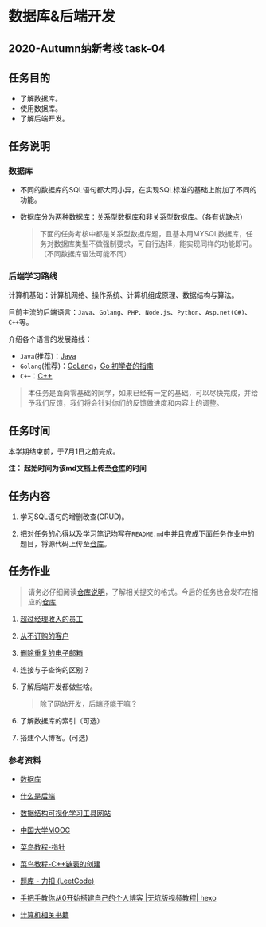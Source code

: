 # 数据库&后端开发

## 2020-Autumn纳新考核 task-04

## 任务目的

- 了解数据库。
- 使用数据库。
- 了解后端开发。

## 任务说明

### 数据库

- 不同的数据库的SQL语句都大同小异，在实现SQL标准的基础上附加了不同的功能。

- 数据库分为两种数据库：关系型数据库和非关系型数据库。（各有优缺点）

  > 下面的任务考核中都是关系型数据库题，且基本用MYSQL数据库，任务对数据库类型不做强制要求，可自行选择，能实现同样的功能即可。（不同数据库语法可能不同）

### 后端学习路线

计算机基础：计算机网络、操作系统、计算机组成原理、数据结构与算法。

目前主流的后端语言：`Java`、`Golang`、`PHP`、`Node.js`、`Python`、`Asp.net(C#)`、`C++`等。

介绍各个语言的发展路线：

- `Java`(推荐)：[Java](https://www.bilibili.com/read/cv5216534)
- `Golang`(推荐)：[GoLang](https://github.com/Quorafind/golang-developer-roadmap-cn)，[Go 初学者的指南](https://juejin.cn/post/6933740533122760712)
- `C++`：[C++](https://www.runoob.com/cplusplus/cpp-tutorial.html)

> 本任务是面向零基础的同学，如果已经有一定的基础，可以尽快完成，并给予我们反馈，我们将会针对你们的反馈做进度和内容上的调整。

## 任务时间

本学期结束前，于7月1日之前完成。

__注： 起始时间为该md文档上传至[仓库](https://github.com/TECHF5VE/TechMap)的时间__

## 任务内容

1. 学习SQL语句的增删改查(CRUD)。

2. 把对任务的心得以及学习笔记均写在`README.md`中并且完成下面任务作业中的题目，将源代码上传至[仓库](https://github.com/TECHF5VE/TechMap-Works)。

## 任务作业

>请务必仔细阅读[仓库说明](https://github.com/TECHF5VE/TechMap-Works/blob/master/README.md)，了解相关提交的格式。今后的任务也会发布在相应的[仓库](https://github.com/TECHF5VE/TechMap)

1. [超过经理收入的员工](https://leetcode-cn.com/problems/employees-earning-more-than-their-managers)

2. [从不订购的客户](https://leetcode-cn.com/problems/customers-who-never-order)

3. [ 删除重复的电子邮箱](https://leetcode-cn.com/problems/delete-duplicate-emails)

4. 连接与子查询的区别？

5. 了解后端开发都做些啥。

   > 除了网站开发，后端还能干嘛？

6. 了解数据库的索引（可选）

7. 搭建个人博客。(可选)

### 参考资料

- [数据库](http://www.cyc2018.xyz/#%E6%95%B0%E6%8D%AE%E5%BA%93)

- [什么是后端](https://cloud.tencent.com/developer/article/1030257)

- [数据结构可视化学习工具网站](https://visualgo.net/zh)
- [中国大学MOOC](https://www.icourse163.org/)
- [菜鸟教程-指针](https://www.runoob.com/cprogramming/c-pointers.html)
- [菜鸟教程-C++链表的创建](https://www.runoob.com/cprogramming/c-exercise-example72.html)
- [题库 - 力扣 (LeetCode) ](https://leetcode-cn.com/problemset/all/)
- [手把手教你从0开始搭建自己的个人博客 |无坑版视频教程| hexo](https://www.bilibili.com/video/av44544186?from=search&seid=9598797698914573217)
- [计算机相关书籍](https://github.com/iamshuaidi/CS-Book)

